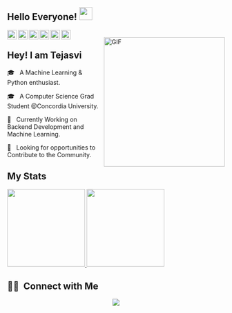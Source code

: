 ## Hello Everyone! <img src="https://raw.githubusercontent.com/iampavangandhi/iampavangandhi/master/gifs/Hi.gif" width="30px"></h2>

<a href="https://www.linkedin.com/in/tejasvi-88b799179/">
  <img align="left" alt="Tejasvi's Linkdein" width="22px" color="00adb5" src="https://cdn.jsdelivr.net/npm/simple-icons@v3/icons/linkedin.svg" />
</a>
<a href="https://github.com/tejasvi541">
  <img align="left" alt="Tejasvi's Github" width="22px" src="https://cdn.jsdelivr.net/npm/simple-icons@v3/icons/github.svg" />
</a>
<a href="https://www.instagram.com/tejasvi.__/">
  <img align="left" alt="Tejasvi's Instagram" width="22px" src="https://cdn.jsdelivr.net/npm/simple-icons@v3/icons/instagram.svg" />
</a>
<a href="https://t.me/Tejas541">
  <img align="left" alt="Tejasvi's Telegram" width="22px" src="https://cdn.jsdelivr.net/npm/simple-icons@v3/icons/telegram.svg" />
</a>
<a href="https://www.hackerrank.com/tejasvi_tanwar51">
  <img align="left" alt="Tejasvi's Hackerrank" width="22px" src="https://cdn.jsdelivr.net/npm/simple-icons@v3/icons/hackerrank.svg" />
</a>
<a href="https://www.kaggle.com/tejasvii">
  <img align="left" alt="Tejasvi's Kaggle" width="22px" src="https://cdn.jsdelivr.net/npm/simple-icons@3.1.0/icons/kaggle.svg" />
</a>
<br />
<img align="right" alt="GIF" src="https://media.giphy.com/media/IpeYSEZshTefe/giphy.gif" width = "280px" height="300px"/>

## Hey! I am Tejasvi

🎓 &nbsp; A Machine Learning & Python enthusiast.

🎓 &nbsp; A Computer Science Grad Student @Concordia University.

🤔 &nbsp; Currently Working on Backend Development and Machine Learning.

🤔 &nbsp; Looking for opportunities to Contribute to the Community.


## My Stats
<p>
<a href="https://github.com/tejasvi541">
  <img height="180em" src="https://github-readme-stats.vercel.app/api?username=tejasvi541&show_icons=true&theme=radical" />
  <img height="180em" src="https://github-readme-stats-eight-theta.vercel.app/api/top-langs/?username=tejasvi541&theme=radical&layout=compact&exclude_lang=java+r" />
</a>
</p>


##  🤝🏻 &nbsp;Connect with Me

<p align="center">
<a href="mailto:tejasvi.tanwar541@gamil.com"><img src="https://img.shields.io/badge/-tejasvi.tanwar541@gamil.com-D14836?style=flat-square&logo=Gmail&logoColor=white"/></a>

